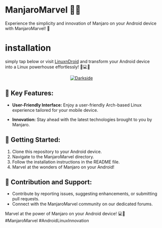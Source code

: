 # ManjaroMarvel 🌟🚀

Experience the simplicity and innovation of Manjaro on your Android device with ManjaroMarvel! 🐧
# installation
simply tap below or visit [LinuxnDroid](https://github.com/AryanVBW/LinuxDroid) and transform your Android device into a Linux powerhouse effortlessly! 🚀💻📱
<p align="center">  
   <a href="https://github.com/AryanVBW/LinuxDroid/tree/main#linuxdroid">
<img src="https://github.com/AryanVBW/ParrotSecurityOsForAndroid/releases/download/Gif/visithere.gif" alt="Darkside"></a></p>

## 🌟 Key Features:

- **User-Friendly Interface:** Enjoy a user-friendly Arch-based Linux experience tailored for your mobile device.

- **Innovation:** Stay ahead with the latest technologies brought to you by Manjaro.

## 🚀 Getting Started:

1. Clone this repository to your Android device.
2. Navigate to the ManjaroMarvel directory.
3. Follow the installation instructions in the README file.
4. Marvel at the wonders of Manjaro on your Android!

## 🤝 Contribution and Support:

- Contribute by reporting issues, suggesting enhancements, or submitting pull requests.
- Connect with the ManjaroMarvel community on our dedicated forums.

Marvel at the power of Manjaro on your Android device! 💻📱 #ManjaroMarvel #AndroidLinuxInnovation
